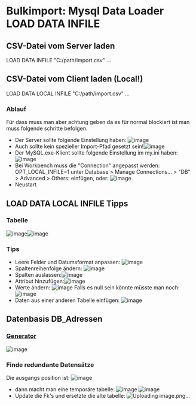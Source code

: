 # Bulkimport: Mysql Data Loader LOAD DATA INFILE
## CSV-Datei vom Server laden
LOAD DATA INFILE "C:/path/import.csv" ...
## CSV-Datei vom Client laden (Local!)
LOAD DATA LOCAL INFILE "C:/path/import.csv" ...
### Ablauf 
Für dass muss man aber achtung geben da es für normal blockiert ist man muss folgende schritte befolgen.
* Der Server sollte folgende Einstellung haben: ![image](https://github.com/user-attachments/assets/e58f4fc5-4e49-476d-88cd-5a6b8b0bb764)
* Auch sollte kein spezieller Import-Pfad gesetzt sein!![image](https://github.com/user-attachments/assets/88e5f449-e899-4196-ba75-01987fc56fb1)
* Der MySQL.exe-Klient sollte folgende Einstellung im my.ini haben: ![image](https://github.com/user-attachments/assets/f5c8179b-2327-41c2-9b7a-fff31ee36815)
* Bei Workbench muss die "Connection" angepasst werden: OPT_LOCAL_INFILE=1 unter Database > Manage Connections... > "DB" >  Advanced > Others:  einfügen, oder: ![image](https://github.com/user-attachments/assets/5cc5d5ca-f759-44ce-a11b-568923cd3c94)
* Neustart
## LOAD DATA LOCAL INFILE Tipps
### Tabelle 
![image](https://github.com/user-attachments/assets/1db40fa7-171a-491e-b536-8c2047a5fdbc)![image](https://github.com/user-attachments/assets/c32ccc5c-7452-4344-9b84-3f38a21318bc)
### Tips
* Leere Felder und Datumsformat anpassen: ![image](https://github.com/user-attachments/assets/d17d1a15-e08e-4d14-a855-05d53b56eb7b)
* Spaltenreihenfolge ändern: ![image](https://github.com/user-attachments/assets/c5edaccc-6db0-4f64-904c-fbb04a1bb947)
* Spalten auslassen:![image](https://github.com/user-attachments/assets/c0184b43-de9a-4955-92e1-ae0fdf31dfee)
* Attribut hinzufügen:![image](https://github.com/user-attachments/assets/7104e469-ce38-42ab-bdf2-9515ae4fdf6a)
* Werte ändern: ![image](https://github.com/user-attachments/assets/eeedb045-1a81-4fad-a2c5-3a170c449835) Falls es null sein könnte müsste man noch: ![image](https://github.com/user-attachments/assets/426716a7-a234-4150-86d0-082a7c975c1b)
* Daten aus einer anderen Tabelle einfügen: ![image](https://github.com/user-attachments/assets/4fb7fab4-916e-4f04-a112-847197997586)
## Datenbasis DB_Adressen
### [Generator](https://migano.de/testdaten.php)
![image](https://github.com/user-attachments/assets/b8410e97-3539-4378-9421-e27627fc1fb6)
### Finde redundante Datensätze
Die ausgangs position ist: ![image](https://github.com/user-attachments/assets/804d06c4-c8c1-489f-96b4-c79980893554)
* dann macht man eine temporäre tabelle: ![image](https://github.com/user-attachments/assets/62e5a333-bf23-46a2-8b32-2e9ad7d9be56) ![image](https://github.com/user-attachments/assets/c3a345e3-70a9-4e4d-88ee-b4316cfdc228)
* Update die Fk's und ersetzte die alte tabelle: ![Uploading image.png…]()
